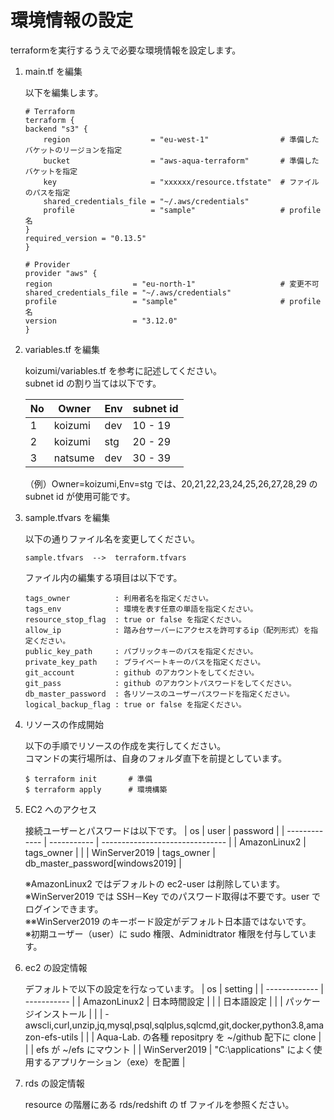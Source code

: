 # 環境情報の設定
terraformを実行するうえで必要な環境情報を設定します。<br>

1. main.tf を編集

    以下を編集します。
    ```
    # Terraform
    terraform {
    backend "s3" {
        region                  = "eu-west-1"                # 準備したバケットのリージョンを指定
        bucket                  = "aws-aqua-terraform"       # 準備したバケットを指定
        key                     = "xxxxxx/resource.tfstate"  # ファイルのパスを指定
        shared_credentials_file = "~/.aws/credentials"
        profile                 = "sample"                   # profile名
    }
    required_version = "0.13.5"
    }

    # Provider
    provider "aws" {
    region                  = "eu-north-1"                   # 変更不可
    shared_credentials_file = "~/.aws/credentials"
    profile                 = "sample"                       # profile名
    version                 = "3.12.0"
    }
    ```

2. variables.tf を編集

    koizumi/variables.tf を参考に記述してください。<br>
    subnet id の割り当ては以下です。

    | No | Owner    | Env | subnet id |
    | -- | -------- | --- | --------- |
    | 1  | koizumi  | dev | 10 - 19   |
    | 2  | koizumi  | stg | 20 - 29   |
    | 3  | natsume  | dev | 30 - 39   |

    （例）Owner=koizumi,Env=stg では、20,21,22,23,24,25,26,27,28,29 の subnet id が使用可能です。

3. sample.tfvars を編集

    以下の通りファイル名を変更してください。
    ```
    sample.tfvars  -->  terraform.tfvars
    ```
    ファイル内の編集する項目は以下です。
    ```
    tags_owner          : 利用者名を指定ください。
    tags_env            : 環境を表す任意の単語を指定ください。
    resource_stop_flag  : true or false を指定ください。
    allow_ip            : 踏み台サーバーにアクセスを許可するip（配列形式）を指定ください。
    public_key_path     : パブリックキーのパスを指定ください。 
    private_key_path    : プライベートキーのパスを指定ください。
    git_account         : github のアカウントをしてください。
    git_pass            : github のアカウントパスワードをしてください。
    db_master_password  : 各リソースのユーザーパスワードを指定ください。
    logical_backup_flag : true or false を指定ください。
    ```

4. リソースの作成開始

    以下の手順でリソースの作成を実行してください。<br>
    コマンドの実行場所は、自身のフォルダ直下を前提としています。
    ```
    $ terraform init       # 準備
    $ terraform apply      # 環境構築
    ```

5. EC2 へのアクセス

    接続ユーザーとパスワードは以下です。
    | os            | user        | password                        |
    | ------------- | ----------- | ------------------------------- |
    | AmazonLinux2  | tags_owner  |                                 |
    | WinServer2019 | tags_owner  | db_master_password[windows2019] |

    ※AmazonLinux2 ではデフォルトの ec2-user は削除しています。<br>
    ※WinServer2019 では SSH－Key でのパスワード取得は不要です。user でログインできます。<br>
    ※※WinServer2019 のキーボード設定がデフォルト日本語ではないです。<br>
    ※初期ユーザー（user）に sudo 権限、Adminidtrator 権限を付与しています。

6. ec2 の設定情報

    デフォルトで以下の設定を行なっています。
    | os            | setting     |
    | ------------- | ----------- |
    | AmazonLinux2  | 日本時間設定 |
    |               | 日本語設定   |
    |               | パッケージインストール |
    |               | - awscli,curl,unzip,jq,mysql,psql,sqlplus,sqlcmd,git,docker,python3.8,amazon-efs-utils |
    |               | Aqua-Lab. の各種 repositpry を ~/github 配下に clone |
    |               | efs が ~/efs にマウント |
    | WinServer2019 | "C:\applications" によく使用するアプリケーション（exe）を配置 |

7. rds の設定情報

    resource の階層にある rds/redshift の tf ファイルを参照ください。
